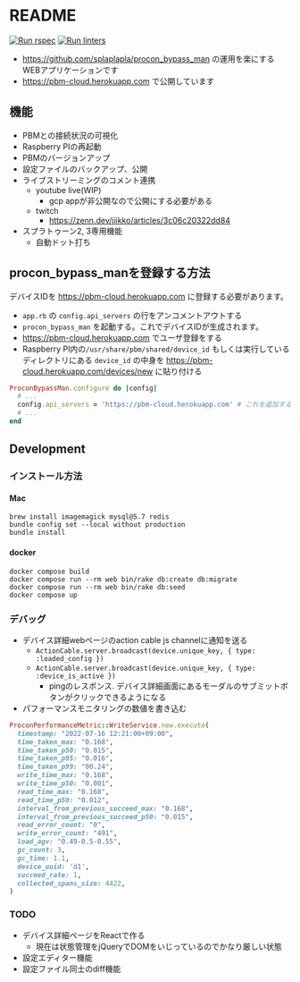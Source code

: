 # README
[![Run rspec](https://github.com/splaplapla/procon_bypass_man_cloud/actions/workflows/rails_test.yml/badge.svg)](https://github.com/splaplapla/procon_bypass_man_cloud/actions/workflows/rails_test.yml)
[![Run linters](https://github.com/splaplapla/procon_bypass_man_cloud/actions/workflows/rails_security_checks.yml/badge.svg)](https://github.com/splaplapla/procon_bypass_man_cloud/actions/workflows/rails_security_checks.yml)

* https://github.com/splaplapla/procon_bypass_man の運用を楽にするWEBアプリケーションです
* https://pbm-cloud.herokuapp.com で公開しています

## 機能
* PBMとの接続状況の可視化
* Raspberry PIの再起動
* PBMのバージョンアップ
* 設定ファイルのバックアップ、公開
* ライブストリーミングのコメント連携
  * youtube live(WIP)
    * gcp appが非公開なので公開にする必要がある
  * twitch
    * https://zenn.dev/jiikko/articles/3c06c20322dd84
* スプラトゥーン2, 3専用機能
    * 自動ドット打ち

## procon_bypass_manを登録する方法
デバイスIDを https://pbm-cloud.herokuapp.com に登録する必要があります。

* `app.rb` の `config.api_servers` の行をアンコメントアウトする
* `procon_bypass_man` を起動する。これでデバイスIDが生成されます。
* https://pbm-cloud.herokuapp.com でユーザ登録をする
* Raspberry PI内の`/usr/share/pbm/shared/device_id` もしくは実行しているディレクトリにある `device_id` の中身を https://pbm-cloud.herokuapp.com/devices/new に貼り付ける

```ruby
ProconBypassMan.configure do |config|
  # ...
  config.api_servers = 'https://pbm-cloud.herokuapp.com' # これを追加する
  # ...
end
```

## Development
### インストール方法
#### Mac
```
brew install imagemagick mysql@5.7 redis
bundle config set --local without production
bundle install
```

#### docker
```
docker compose build
docker compose run --rm web bin/rake db:create db:migrate
docker compose run --rm web bin/rake db:seed
docker compose up
```

### デバッグ
* デバイス詳細webページのaction cable js channelに通知を送る
  * `ActionCable.server.broadcast(device.unique_key, { type: :loaded_config })`
  * `ActionCable.server.broadcast(device.unique_key, { type: :device_is_active })`
      * pingのレスポンス. デバイス詳細画面にあるモーダルのサブミットボタンがクリックできるようになる
* パフォーマンスモニタリングの数値を書き込む

```ruby
ProconPerformanceMetric::WriteService.new.execute(
  timestamp: "2022-07-16 12:21:00+09:00",
  time_taken_max: "0.168",
  time_taken_p50: "0.015",
  time_taken_p95: "0.016",
  time_taken_p99: "00.24",
  write_time_max: "0.168",
  write_time_p50: "0.001",
  read_time_max: "0.168",
  read_time_p50: "0.012",
  interval_from_previous_succeed_max: "0.168",
  interval_from_previous_succeed_p50: "0.015",
  read_error_count: "0",
  write_error_count: "491",
  load_agv: "0.49-0.5-0.55",
  gc_count: 3,
  gc_time: 1.1,
  device_uuid: 'd1',
  succeed_rate: 1,
  collected_spans_size: 4422,
)
```

### TODO
* デバイス詳細ページをReactで作る
  - 現在は状態管理をjQueryでDOMをいじっているのでかなり厳しい状態
* 設定エディター機能
* 設定ファイル同士のdiff機能
